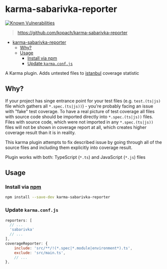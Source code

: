 # karma-sabarivka-reporter

[![Known Vulnerabilities](https://snyk.io/test/github/kopach/karma-sabarivka-reporter/badge.svg?targetFile=package.json)](https://snyk.io/test/github/kopach/karma-sabarivka-reporter?targetFile=package.json)

> https://github.com/kopach/karma-sabarivka-reporter

- [karma-sabarivka-reporter](#karma-sabarivka-reporter)
  - [Why?](#why)
  - [Usage](#usage)
    - [Install via npm](#install-via-npm)
    - [Update `karma.conf.js`](#update-karmaconfjs)

A Karma plugin. Adds untested files to [istanbul](https://github.com/gotwarlost/istanbul) coverage statistic

## Why?

If your project has singe entrance point for your test files (e.g. `test.(ts|js)` file which gathers all `*.spec.(ts|js))`) - you're probably facing an issue with "fake" test coverage. To have a real picture of test coverage all files with source code should be imported directly into `*.spec.(ts|js))` files. Files with source code, which were not imported in any `*.spec.(ts|js))` files will not be shown in coverage report at all, which creates higher coverage result than it is in reality.

This karma plugin attempts to fix described issue by going through all of the source files and including them explicitly into coverage result.

Plugin works with both: TypeScript (`*.ts`) and JavaScript (`*.js`) files

## Usage

### Install via [npm](https://www.npmjs.com/package/karma-sabarivka-reporter)

``` bash
npm install --save-dev karma-sabarivka-reporter
```

### Update `karma.conf.js`

``` JavaScript
reporters: [
  // ...
  'sabarivka'
  // ...
],
coverageReporter: {
    include: 'src/**/!(*.spec|*.module|environment*).ts',
    exclude: 'src/main.ts',
    // ...
},
```
